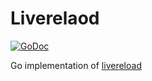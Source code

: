 # Liverelaod
[![GoDoc](https://godoc.org/github.com/omeid/livereload?status.svg)](https://godoc.org/github.com/omeid/livereload)

Go implementation of [livereload](http://livereload.com/)
